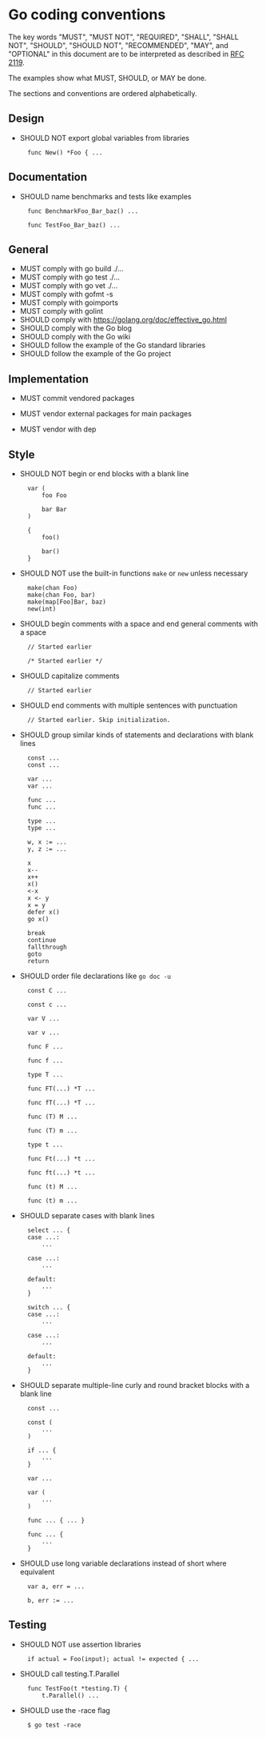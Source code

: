 # Go coding conventions

The key words "MUST", "MUST NOT", "REQUIRED", "SHALL", "SHALL NOT", "SHOULD", "SHOULD NOT", "RECOMMENDED",  "MAY", and "OPTIONAL" in this document are to be interpreted as described in [RFC 2119](https://www.ietf.org/rfc/rfc2119.txt).

The examples show what MUST, SHOULD, or MAY be done.

The sections and conventions are ordered alphabetically.

## Design

- SHOULD NOT export global variables from libraries

        func New() *Foo { ...

## Documentation

- SHOULD name benchmarks and tests like examples

        func BenchmarkFoo_Bar_baz() ...

        func TestFoo_Bar_baz() ...

## General

- MUST comply with go build ./...
- MUST comply with go test ./...
- MUST comply with go vet ./...
- MUST comply with gofmt -s
- MUST comply with goimports
- MUST comply with golint
- SHOULD comply with https://golang.org/doc/effective_go.html
- SHOULD comply with the Go blog
- SHOULD comply with the Go wiki
- SHOULD follow the example of the Go standard libraries
- SHOULD follow the example of the Go project

## Implementation

- MUST commit vendored packages

- MUST vendor external packages for main packages

- MUST vendor with dep

## Style

- SHOULD NOT begin or end blocks with a blank line

        var (
            foo Foo

            bar Bar
        )

        {
            foo()

            bar()
        }

- SHOULD NOT use the built-in functions `make` or `new` unless necessary

        make(chan Foo)
        make(chan Foo, bar)
        make(map[Foo]Bar, baz)
        new(int)

- SHOULD begin comments with a space and end general comments with a space

        // Started earlier

        /* Started earlier */

- SHOULD capitalize comments

        // Started earlier

- SHOULD end comments with multiple sentences with punctuation

        // Started earlier. Skip initialization.

- SHOULD group similar kinds of statements and declarations with blank lines

        const ...
        const ...

        var ...
        var ...

        func ...
        func ...

        type ...
        type ...

        w, x := ...
        y, z := ...

        x
        x--
        x++
        x()
        <-x
        x <- y
        x = y
        defer x()
        go x()

        break
        continue
        fallthrough
        goto
        return

- SHOULD order file declarations like `go doc -u`

        const C ...
        
        const c ...

        var V ...

        var v ...

        func F ...

        func f ...

        type T ...

        func FT(...) *T ...

        func fT(...) *T ...

        func (T) M ...

        func (T) m ...

        type t ...

        func Ft(...) *t ...

        func ft(...) *t ...

        func (t) M ...

        func (t) m ...

- SHOULD separate cases with blank lines

        select ... {
        case ...:
            ...

        case ...:
            ...

        default:
            ...
        }

        switch ... {
        case ...:
            ...

        case ...:
            ...

        default:
            ...
        }

- SHOULD separate multiple-line curly and round bracket blocks with a blank line

        const ...

        const (
            ...
        )

        if ... {
            ...
        }

        var ...

        var (
            ...
        )

        func ... { ... }

        func ... {
            ...
        }

- SHOULD use long variable declarations instead of short where equivalent

        var a, err = ...

        b, err := ...

## Testing

- SHOULD NOT use assertion libraries

        if actual = Foo(input); actual != expected { ...

- SHOULD call testing.T.Parallel

        func TestFoo(t *testing.T) {
            t.Parallel() ...

- SHOULD use the -race flag

        $ go test -race

